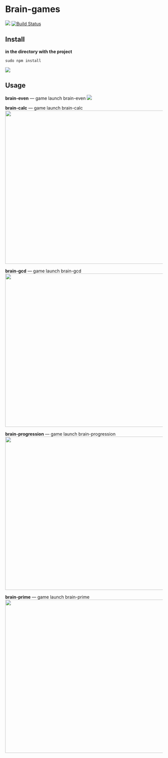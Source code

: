 # Brain-games
<a href="https://codeclimate.com/github/rkozlov95/frontend-project-lvl1/maintainability"><img src="https://api.codeclimate.com/v1/badges/78757e0f30b46ec38064/maintainability" /></a>
[![Build Status](https://travis-ci.com/rkozlov95/frontend-project-lvl1.svg?branch=master)](https://travis-ci.com/rkozlov95/frontend-project-lvl1)

## Install

**in the directory with the project**

```
sudo npm install
```

<a href="https://asciinema.org/a/291680" target="_blank"><img src="https://asciinema.org/a/291680.svg" /></a>

## Usage

**brain-even** — game launch brain-even
<a href="https://asciinema.org/a/291686" target="_blank"><img src="https://asciinema.org/a/291686.svg" /></a>

**brain-calc** — game launch brain-calc
<a href="https://asciinema.org/a/292246" target="_blank"><img src="https://asciinema.org/a/292246.svg" height="490" width="750"/></a>

**brain-gcd** — game launch brain-gcd
<a href="https://asciinema.org/a/292264" target="_blank"><img src="https://asciinema.org/a/292264.svg" height="490" width="750"/></a>

**brain-progression** — game launch brain-progression
<a href="https://asciinema.org/a/292328" target="_blank"><img src="https://asciinema.org/a/292328.svg" height="490" width="750"/></a>

**brain-prime** — game launch brain-prime
<a href="https://asciinema.org/a/292330" target="_blank"><img src="https://asciinema.org/a/292330.svg" height="490" width="750"/></a>